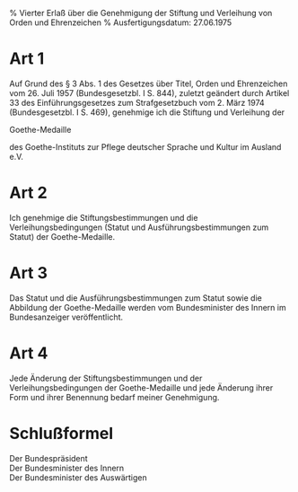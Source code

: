 % Vierter Erlaß über die Genehmigung der Stiftung und Verleihung von Orden und Ehrenzeichen
% Ausfertigungsdatum: 27.06.1975
 
# Art 1

Auf Grund des § 3 Abs. 1 des Gesetzes über Titel, Orden und Ehrenzeichen vom 26. Juli 1957 (Bundesgesetzbl. I S. 844), zuletzt geändert durch Artikel 33 des Einführungsgesetzes zum Strafgesetzbuch vom 2. März 1974 (Bundesgesetzbl. I S. 469), genehmige ich die Stiftung und Verleihung der

  
Goethe-Medaille

des Goethe-Instituts zur Pflege deutscher Sprache und Kultur im Ausland e.V.

# Art 2

Ich genehmige die Stiftungsbestimmungen und die Verleihungsbedingungen (Statut und Ausführungsbestimmungen zum Statut) der Goethe-Medaille.

# Art 3

Das Statut und die Ausführungsbestimmungen zum Statut sowie die Abbildung der Goethe-Medaille werden vom Bundesminister des Innern im Bundesanzeiger veröffentlicht.

# Art 4

Jede Änderung der Stiftungsbestimmungen und der Verleihungsbedingungen der Goethe-Medaille und jede Änderung ihrer Form und ihrer Benennung bedarf meiner Genehmigung.

# Schlußformel

Der Bundespräsident  
Der Bundesminister des Innern  
Der Bundesminister des Auswärtigen
